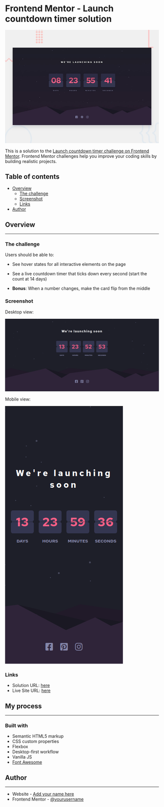 # Frontend Mentor - Launch countdown timer solution

![Project template](./design/desktop-preview.jpg)

This is a solution to the [Launch countdown timer challenge on Frontend Mentor](https://www.frontendmentor.io/challenges/launch-countdown-timer-N0XkGfyz-). Frontend Mentor challenges help you improve your coding skills by building realistic projects. 

## Table of contents

- [Overview](#overview)
  - [The challenge](#the-challenge)
  - [Screenshot](#screenshot)
  - [Links](#links)
- [Author](#author)

## Overview

*** 

### The challenge

Users should be able to:

- See hover states for all interactive elements on the page

- See a live countdown timer that ticks down every second (start the count at 14 days)

- **Bonus**: When a number changes, make the card flip from the middle

### Screenshot

Desktop view:

![Result desktop](./design/result-desktop.png)

Mobile view:

![Result desktop](./design/result-mobile.png)

### Links

- Solution URL: [here](https://github.com/kevst-dev/countdown-timer-Frontent-mentor)
- Live Site URL: [here](https://kevst-dev.github.io/countdown-timer-Frontent-mentor/)

## My process

***

### Built with

- Semantic HTML5 markup
- CSS custom properties
- Flexbox
- Desktop-first workflow
- Vanilla JS
- [Font Awesome](https://fontawesome.com)

## Author

***

- Website - [Add your name here](https://www.your-site.com)
- Frontend Mentor - [@yourusername](https://www.frontendmentor.io/profile/yourusername)
